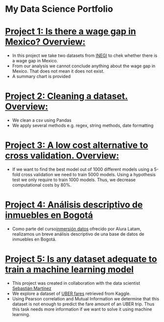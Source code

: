 # My Data Science Portfolio

# [Project 1: Is there a wage gap in Mexico? Overview:](https://github.com/luis-telesforo/DS_Project1)
* In this project we take two datasets from [INEGI](https://www.inegi.org.mx/contenidos/programas/enoe/15ymas/datosabiertos/2022/conjunto_de_datos_enoen_2022_1t_csv.zip) to chek whether there is a wage gap in Mexico.
* From our analysis we cannot conclude anything about the wage gap in Mexico. That does not mean it does not exist.
* A summary chart is provided

# [Project 2: Cleaning a dataset. Overview:](https://github.com/luis-telesforo/DS_Project2)
* We clean a csv using Pandas
* We apply several methods e.g. regex, string methods, date formatting

# [Project 3: A low cost alternative to cross validation. Overview:](https://github.com/luis-telesforo/DS_Project3)
* If we want to find the best model out of 1000 different models using a 5-fold cross validation we need to train 5000 models. Using a hypothesis test we only require to train 1000 models. Thus, we decrease computational costs by 80%.

# [Project 4: Análisis descriptivo de inmuebles en Bogotá](https://github.com/luis-telesforo/DS_project4)
* Como parte del curso[inmersión datos](https://www.aluracursos.com/inmersion-datos/) ofrecido por Alura Latam, realizamos un breve análisis descriptivo de una base de datos de inmuebles en Bogotá. 

# [Project 5: Is any dataset adequate to train a machine learning model](https://github.com/luis-telesforo/DS_project5)
* This project was created in collaboration with the data scientist [Sebastián Martínez](https://sebastian-mr.github.io/)
* We explore a dataset of [UBER fares](https://www.kaggle.com/datasets/yasserh/uber-fares-dataset) retrieved from Kaggle.
* Using Pearson correlation and Mutual Information we determine that this dataset is not enough to predict the fare amount of an UBER trip. Thus this task needs more information if we want to solve it using machine learning.
